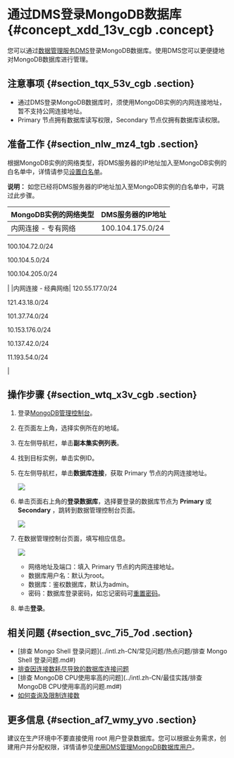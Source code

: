 # 通过DMS登录MongoDB数据库 {#concept_xdd_13v_cgb .concept}

您可以通过[数据管理服务DMS](https://www.alibabacloud.com/help/zh/doc-detail/47550.htm)登录MongoDB数据库。使用DMS您可以更便捷地对MongoDB数据库进行管理。

## 注意事项 {#section_tqx_53v_cgb .section}

-   通过DMS登录MongoDB数据库时，须使用MongoDB实例的内网连接地址，暂不支持公网连接地址。
-   Primary 节点拥有数据库读写权限，Secondary 节点仅拥有数据库读权限。

## 准备工作 {#section_nlw_mz4_tgb .section}

根据MongoDB实例的网络类型，将DMS服务器的IP地址加入至MongoDB实例的白名单中，详情请参见[设置白名单](intl.zh-CN/副本集快速入门/设置白名单.md#)。

**说明：** 如您已经将DMS服务器的IP地址加入至MongoDB实例的白名单中，可跳过此步骤。

|MongoDB实例的网络类型|DMS服务器的IP地址|
|:-------------|:----------|
|内网连接 - 专有网络| 100.104.175.0/24

 100.104.72.0/24

 100.104.5.0/24

 100.104.205.0/24

 |
|内网连接 - 经典网络| 120.55.177.0/24

 121.43.18.0/24

 101.37.74.0/24

 10.153.176.0/24

 10.137.42.0/24

 11.193.54.0/24

 |

## 操作步骤 {#section_wtq_x3v_cgb .section}

1.  登录[MongoDB管理控制台](https://mongodb.console.aliyun.com/)。
2.  在页面左上角，选择实例所在的地域。
3.  在左侧导航栏，单击**副本集实例列表**。
4.  找到目标实例，单击实例ID。
5.  在左侧导航栏，单击**数据库连接**，获取 Primary 节点的内网连接地址。

    ![](http://static-aliyun-doc.oss-cn-hangzhou.aliyuncs.com/assets/img/6674/156289581334552_zh-CN.png)

6.  单击页面右上角的**登录数据库**，选择要登录的数据库节点为 **Primary** 或 **Secondary** ，跳转到数据管理控制台页面。

    ![](http://static-aliyun-doc.oss-cn-hangzhou.aliyuncs.com/assets/img/6674/156289581313329_zh-CN.png)

7.  在数据管理控制台页面，填写相应信息。

    ![](http://static-aliyun-doc.oss-cn-hangzhou.aliyuncs.com/assets/img/23695/156289581313740_zh-CN.png)

    -   网络地址及端口：填入 Primary 节点的内网连接地址。
    -   数据库用户名：默认为root。
    -   数据库：鉴权数据库，默认为admin。
    -   密码：数据库登录密码，如忘记密码可[重置密码](intl.zh-CN/副本集快速入门/设置密码.md#)。
8.  单击**登录**。

## 相关问题 {#section_svc_7i5_7od .section}

-   [排查 Mongo Shell 登录问题](../intl.zh-CN/常见问题/热点问题/排查 Mongo Shell 登录问题.md#)
-   [排查因连接数耗尽导致的数据库连接问题](../intl.zh-CN/常见问题/热点问题/排查因连接数耗尽导致的数据库连接问题.md#)
-   [排查 MongoDB CPU使用率高的问题](../intl.zh-CN/最佳实践/排查MongoDB CPU使用率高的问题.md#)
-   [如何查询及限制连接数](../intl.zh-CN/常见问题/热点问题/如何查询及限制连接数.md#)

## 更多信息 {#section_af7_wmy_yvo .section}

建议在生产环境中不要直接使用 root 用户登录数据库。您可以根据业务需求，创建用户并分配权限，详情请参见[使用DMS管理MongoDB数据库用户](../intl.zh-CN/用户指南/账号管理/使用DMS管理MongoDB数据库用户.md#)。

